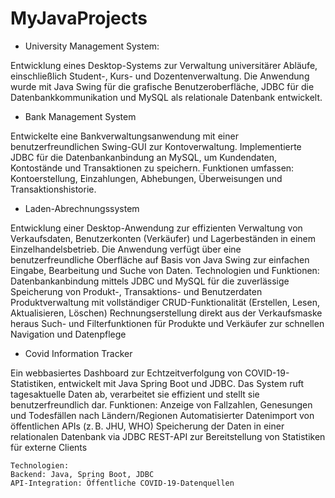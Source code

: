 # MyJavaProjects
- University Management System: 

Entwicklung eines Desktop-Systems zur Verwaltung universitärer Abläufe, einschließlich Student-, Kurs- und Dozentenverwaltung. Die Anwendung wurde mit Java Swing für die grafische Benutzeroberfläche, JDBC für die Datenbankkommunikation und MySQL als relationale Datenbank entwickelt. 

- Bank Management System

Entwickelte eine Bankverwaltungsanwendung mit einer benutzerfreundlichen Swing-GUI zur Kontoverwaltung.
Implementierte JDBC für die Datenbankanbindung an MySQL, um Kundendaten, Kontostände und Transaktionen zu speichern.
Funktionen umfassen: Kontoerstellung, Einzahlungen, Abhebungen, Überweisungen und Transaktionshistorie.

- Laden-Abrechnungssystem

Entwicklung einer Desktop-Anwendung zur effizienten Verwaltung von Verkaufsdaten, Benutzerkonten (Verkäufer) und Lagerbeständen in einem Einzelhandelsbetrieb.
Die Anwendung verfügt über eine benutzerfreundliche Oberfläche auf Basis von Java Swing zur einfachen Eingabe, Bearbeitung und Suche von Daten.
Technologien und Funktionen:
    Datenbankanbindung mittels JDBC und MySQL für die zuverlässige Speicherung von Produkt-, Transaktions- und Benutzerdaten
    Produktverwaltung mit vollständiger CRUD-Funktionalität (Erstellen, Lesen, Aktualisieren, Löschen)
    Rechnungserstellung direkt aus der Verkaufsmaske heraus
    Such- und Filterfunktionen für Produkte und Verkäufer zur schnellen Navigation und Datenpflege

- Covid Information Tracker

Ein webbasiertes Dashboard zur Echtzeitverfolgung von COVID-19-Statistiken, entwickelt mit Java Spring Boot und JDBC. Das System ruft tagesaktuelle Daten ab, verarbeitet sie effizient und stellt sie benutzerfreundlich dar.
    Funktionen:
    Anzeige von Fallzahlen, Genesungen und Todesfällen nach Ländern/Regionen
    Automatisierter Datenimport von öffentlichen APIs (z. B. JHU, WHO)
    Speicherung der Daten in einer relationalen Datenbank via JDBC
    REST-API zur Bereitstellung von Statistiken für externe Clients

    Technologien:
    Backend: Java, Spring Boot, JDBC
    API-Integration: Öffentliche COVID-19-Datenquellen

   
  
